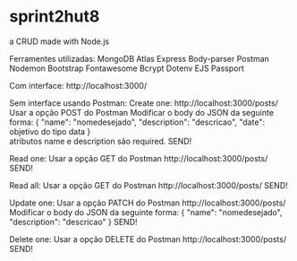 # sprint2hut8
a CRUD made with Node.js

Ferramentes utilizadas:
	MongoDB
	Atlas
	Express
	Body-parser
	Postman
	Nodemon
	Bootstrap
	Fontawesome
	Bcrypt
  Dotenv
  EJS
  Passport 
  
Com interface:
  http://localhost:3000/

Sem interface usando Postman:
Create one:
	http://localhost:3000/posts/
	Usar a opção POST do Postman
	Modificar o body do JSON da seguinte forma:
	{
    		"name": "nomedesejado",
    		"description": "descricao",
    	"date": objetivo do tipo data
		}	
	atributos name e description são required.
	SEND!

Read one:
	Usar a opção GET do Postman
	http://localhost:3000/posts/<id do post>
	SEND!

Read all:
	Usar a opção GET do Postman
	http://localhost:3000/posts/
	SEND!

Update one:
	Usar a opção PATCH do Postman
	http://localhost:3000/posts/<id do post>
	Modificar o body do JSON da seguinte forma:
	{
    		"name": "nomedesejado",
    		"description": "descricao"
	}
	SEND!

Delete one:
	Usar a opção DELETE do Postman
	http://localhost:3000/posts/<id do post>
	SEND!		
